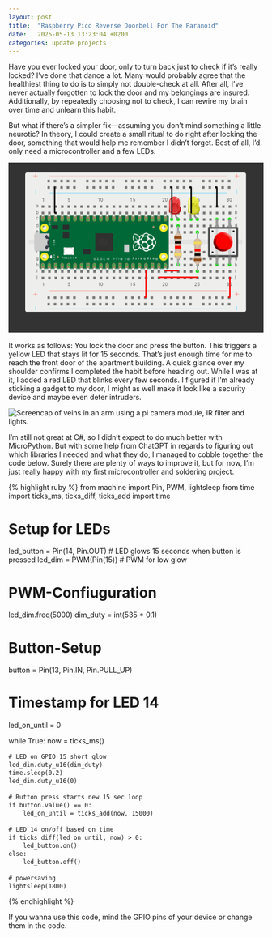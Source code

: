 ```yaml
---
layout: post
title:  "Raspberry Pico Reverse Doorbell For The Paranoid"
date:   2025-05-13 13:23:04 +0200
categories: update projects
---
```

Have you ever locked your door, only to turn back just to check if it’s really locked? I’ve done that dance a lot. Many would probably agree that the healthiest thing to do is to simply not double-check at all. After all, I’ve never actually forgotten to lock the door and my belongings are insured.
Additionally, by repeatedly choosing not to check, I can rewire my brain over time and unlearn this habit.

But what if there’s a simpler fix—assuming you don’t mind something a little neurotic? In theory, I could create a small ritual to do right after locking the door, something that would help me remember I didn’t forget. Best of all, I’d only need a microcontroller and a few LEDs.

![Screencap of veins in an arm using a pi camera module, IR filter and lights.](/images/screenshot202505131428.png)

It works as follows:
You lock the door and press the button. This triggers a yellow LED that stays lit for 15 seconds. That’s just enough time for me to reach the front door of the apartment building. A quick glance over my shoulder confirms I completed the habit before heading out.
While I was at it, I added a red LED that blinks every few seconds. I figured if I’m already sticking a gadget to my door, I might as well make it look like a security device and maybe even deter intruders.

![Screencap of veins in an arm using a pi camera module, IR filter and lights.](/images/pico5280d97170d6b8.gif)

I’m still not great at C#, so I didn’t expect to do much better with MicroPython. But with some help from ChatGPT in regards to figuring out which libraries I needed and what they do, I managed to cobble together the code below.
Surely there are plenty of ways to improve it, but for now, I’m just really happy with my first microcontroller and soldering project.

{% highlight ruby %}
from machine import Pin, PWM, lightsleep
from time import ticks_ms, ticks_diff, ticks_add
import time

# Setup for LEDs
led_button = Pin(14, Pin.OUT)    # LED glows 15 seconds when button is pressed
led_dim = PWM(Pin(15))           # PWM for low glow

# PWM-Confiuguration
led_dim.freq(5000)
dim_duty = int(535 * 0.1)           

# Button-Setup
button = Pin(13, Pin.IN, Pin.PULL_UP)

# Timestamp for LED 14
led_on_until = 0

while True:
    now = ticks_ms()

    # LED on GPIO 15 short glow
    led_dim.duty_u16(dim_duty)
    time.sleep(0.2)
    led_dim.duty_u16(0)

    # Button press starts new 15 sec loop
    if button.value() == 0:
        led_on_until = ticks_add(now, 15000)

    # LED 14 on/off based on time
    if ticks_diff(led_on_until, now) > 0:
        led_button.on()
    else:
        led_button.off()

    # powersaving
    lightsleep(1800)
{% endhighlight %}

If you wanna use this code, mind the GPIO pins of your device or change them in the code.
